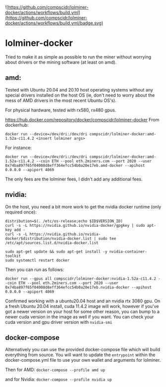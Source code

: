 ![https://github.com/compscidr/lolminer-docker/actions/workflows/build.yml](https://github.com/compscidr/lolminer-docker/actions/workflows/build.yml/badge.svg)
# lolminer-docker
Tried to make it as simple as possible to run the miner without worrying about
drivers or the mining software (at least on amd).

## amd:
Tested with Ubuntu 20.04 and 20.10 host operating systems without any special
drivers installed on the host OS (ie, don't need to worry about the mess of
AMD drivers in the most recent Ubuntu OS's).

For physical hardware, tested with rx580, rx480 gpus.

https://hub.docker.com/repository/docker/compscidr/lolminer-docker
From dockerhub:
```
docker run --device=/dev/dri:/dev/dri compscidr/lolminer-docker:amd-1.52a-c11.4.2 <insert lolminer args>
```

For instance:
```
docker run --device=/dev/dri:/dev/dri compscidr/lolminer-docker:amd-1.52a-c11.4.2 --coin ETH --pool eth.2miners.com --port 2020 --user 0x74ba897f65f04008d8eff364efcc54b0a20e17eb.amd-docker --apihost 0.0.0.0 --apiport 4069
```

The only fees are the lolminer fees, I didn't add any additional fees.

## nvidia:
On the host, you need a bit more work to get the nvidia docker runtime (only required once):
```
distribution=$(. /etc/os-release;echo $ID$VERSION_ID)
curl -s -L https://nvidia.github.io/nvidia-docker/gpgkey | sudo apt-key add -
curl -s -L https://nvidia.github.io/nvidia-docker/$distribution/nvidia-docker.list | sudo tee /etc/apt/sources.list.d/nvidia-docker.list

sudo apt-get update && sudo apt-get install -y nvidia-container-toolkit
sudo systemctl restart docker
```

Then you can run as follows:
```
docker run --gpus all compscidr/lolminer-docker:nvidia-1.52a-c11.4.2 --coin ETH --pool eth.2miners.com --port 2020 --user 0x74ba897f65f04008d8eff364efcc54b0a20e17eb.nvidia-docker --apihost 0.0.0.0 --apiport 4069
```

Confirmed working with a ubuntu20.04 host and an nvidia rtx 3080 gpu. On a fresh
Ubuntu 20.04 install, cuda 11.4.2 image will work, however if you've got
a newer version on your host for some other reason, you can bump to a newer cuda
version in the image as well if you want. You can check your cuda version and
gpu driver version with `nvidia-smi`

## docker-compose
Alternatively you can use the provided docker-compose file which will build
everything from source. You will want to update the `entrypoint` within the
docker-compose.yml file to use your own wallet and arguments for lolminer.

Then for AMD:
`docker-compose --profile amd up`

and for Nvidia:
`docker-compose --profile nvidia up`
